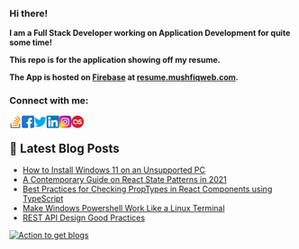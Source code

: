 ### Hi there!
**I am a Full Stack Developer working on Application Development for quite some time!**

**This repo is for the application showing off my resume.**

**The App is hosted on [Firebase](https://firebase.google.com/) at [resume.mushfiqweb.com](https://resume.mushfiqweb.com/).**

### Connect with me:

[<img align="left" alt="mushfiqweb | Stackoverflow" width="22px" src="https://raw.githubusercontent.com/mushfiqweb/mushfiqweb/master/icons/stack-overflow.svg" />][stackoverflow]
[<img align="left" alt="mushfiqweb | Facebook" width="22px" src="https://raw.githubusercontent.com/mushfiqweb/mushfiqweb/master/icons/fb.svg" />][facebook]
[<img align="left" alt="mushfiqweb | Twitter" width="22px" src="https://raw.githubusercontent.com/mushfiqweb/mushfiqweb/master/icons/twitter.svg" />][twitter]
[<img align="left" alt="mushfiqweb | LinkedIn" width="22px" src="https://raw.githubusercontent.com/mushfiqweb/mushfiqweb/master/icons/linkedin.svg" />][linkedin]
[<img align="left" alt="mushfiqweb | Instagram" width="22px" src="https://raw.githubusercontent.com/mushfiqweb/mushfiqweb/master/icons/instagram.svg" />][instagram]
[<img align="left" alt="mushfiqweb | LastFM" width="22px" src="https://raw.githubusercontent.com/mushfiqweb/mushfiqweb/master/icons/lastfm.svg" />][lastfm]
<br />

## 📕 Latest Blog Posts

<!-- BLOG-POST-LIST:START -->
- [How to Install Windows 11 on an Unsupported PC](https://www.mushfiqweb.com/how-to-install-windows-11-on-unsupported-devices/)
- [A Contemporary Guide on React State Patterns in 2021](https://www.mushfiqweb.com/a-contemporary-guide-on-react-state-patterns-in-2021/)
- [Best Practices for Checking PropTypes in React Components using TypeScript](https://www.mushfiqweb.com/best-practices-for-checking-proptypes-in-react-components-using-typescript/)
- [Make Windows Powershell Work Like a Linux Terminal](https://www.mushfiqweb.com/make-windows-powershell-work-like-a-linux-terminal/)
- [REST API Design Good Practices](https://www.mushfiqweb.com/rest-api-design-good-practices/)
<!-- BLOG-POST-LIST:END -->


[facebook]: https://fb.me/shiss
[website]: https://mushfiqweb.com
[twitter]: https://twitter.com/mushfiqweb
[instagram]: https://instagram.com/mushfiqweb
[linkedin]: https://linkedin.com/in/mushfiqweb
[stackoverflow]: https://stackoverflow.com/story/mushfiqweb
[lastfm]: https://www.last.fm/user/mushfiqweb


[![Action to get blogs](https://github.com/mushfiqweb/resume/actions/workflows/get-blogs.yml/badge.svg)](https://github.com/mushfiqweb/resume/actions/workflows/get-blogs.yml)
